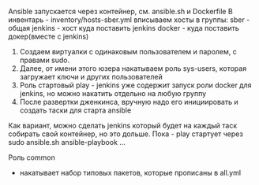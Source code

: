 Ansible запускается через контейнер, см. ansible.sh и  Dockerfile
В инвентарь - inventory/hosts-sber.yml вписываем хосты в группы:
sber - общая
jenkins - хост куда поставить jenkins
docker - куда поставить докер(вместе с jenkins)

1. Создаем виртуалки с одинаковым пользователем и паролем, с правами sudo.
2. Далее, от имени этого юзера накатываем роль sys-users, которая загружает ключи и других пользователей 
3. Роль стартовый play - jenkins уже содержит запуск роли docker для jenkins, но можно накатить отдельно на любую группу
4. После развертки дженкинса, вручную надо его инициировать и создать таски для старта ansible

Как вариант, можно сделать jenkins который будет на каждый таск собирать свой контейнер, но это дольше.
Пока - play стартует через sudo ansible.sh ansible-playbook ...

Роль common
- накатывает набор типовых пакетов, которые прописаны в all.yml